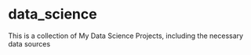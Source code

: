 # data_science
This is a collection of My Data Science Projects, including the necessary data sources
